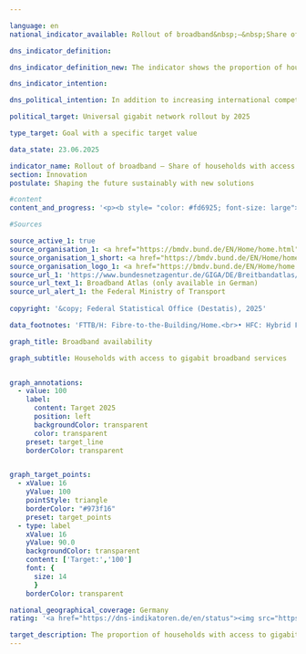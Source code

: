 ```yaml
---

language: en        
national_indicator_available: Rollout of broadband&nbsp;–&nbsp;Share of households with access to gigabit broadband services        

dns_indicator_definition:         

dns_indicator_definition_new: The indicator shows the proportion of households with access to gigabit broadband (in per cent). It shows the development of technically installed broadband availability among households in Germany for gigabit connections (≥ 1,000&nbsp;<abbr title="Megabit per second" tabindex="0">Mbit/s</abbr>) via pure fibre optic networks (<abbr title="Fibre-to-the-Building/Fibre-to-the-Home" tabindex="0">FTTB/H</abbr>), cable television (<abbr title="Cable television" tabindex="0">CATV</abbr>) and all wired technologies.        

dns_indicator_intention:         

dns_political_intention: In addition to increasing international competitiveness, the expansion of broadband availability at gigabit speeds should enable equal living conditions in Germany. In order to achieve these goals, in addition to the predominantly private-sector expansion, state funding measures should also support the expansion in uneconomical areas.        

political_target: Universal gigabit network rollout by 2025        

type_target: Goal with a specific target value        

data_state: 23.06.2025        

indicator_name: Rollout of broadband – Share of households with access to gigabit broadband services        
section: Innovation        
postulate: Shaping the future sustainably with new solutions        

#content         
content_and_progress: '<p><b style= "color: #fd6925; font-size: large">9.1.b Rollout of broadband&nbsp;–&nbsp;Share of households with access to gigabit broadband services</b><br><br>The indicator reflects the availability of broadband connections with a downstream speed of at least 1,000&nbsp;<abbr title="Megabit per second" tabindex="0">Mbit/s</abbr> (gigabit) in German private households. It covers wired technologies such as fibre to the building or home (<abbr title="Fibre-to-the-Building/Fibre-to-the-Home" tabindex="0">FTTB/H</abbr>) and hybrid fibre coaxial (HFC, formerly cable television). The data basis for the analysis is regularly updated coverage data from over 150&nbsp;telecommunications providers.<br><br>As of the end of 2024, fibre connections offering speeds of at least 1,000&nbsp;<abbr title="Megabit per second" tabindex="0">Mbit/s</abbr> are available to 39.8&nbsp;% of households in Germany. Between 2015&nbsp;and 2024, the availability of <abbr title="Fibre-to-the-Building/Fibre-to-the-Home" tabindex="0">FTTB/H</abbr> connections with at least 1,000&nbsp;<abbr title="Megabit per second" tabindex="0">Mbit/s</abbr> increased by 33.1&nbsp;percentage points, representing an almost sixfold rise (+494&nbsp;%). From the end of 2018&nbsp;to the end of 2024, the proportion of households with access to 1,000&nbsp;<abbr title="Megabit per second" tabindex="0">Mbit/s</abbr> via HFC rose from 23.7&nbsp;% to 62.4&nbsp;%, more than doubling (+163&nbsp;%). Altogether, by the end of 2024, gigabit-capable wired connections are available to 77.9&nbsp;% of all private households.<br><br>Gigabit broadband availability across all wired technologies is particularly concentrated in densely populated areas. In such areas, 90.4&nbsp;% of households have access to at least one gigabit connection. In medium-density areas, the proportion is significantly lower at 76.9&nbsp;%, and in sparsely populated areas, availability is only 51.5&nbsp;%.<br><br>When considering only gigabit fibre connections, the regional disparity is less pronounced: By the end of 2024, 42.5&nbsp;% of households in densely populated areas have access to a gigabit-capable fibre connection. In both medium- and low-density areas, the proportion is around 38&nbsp;%.<br><br>There are also differences in availability across the Länder. Among the larger territorial states, Schleswig-Holstein reports the highest proportion of households with access to gigabit connections via all technologies, at 91.6&nbsp;% in 2024, followed by Lower Saxony with 86.3&nbsp;%. The lowest availability is in Thuringia (55.7&nbsp;%), followed by Saxony-Anhalt (62.8&nbsp;%). In comparison, the three city-states — Berlin, Bremen, and Hamburg — each have a gigabit availability rate of over 95&nbsp;%, significantly exceeding the national average for densely populated areas.<br><br>Despite the progress made, the political target of nationwide fixed-line gigabit coverage by 2025&nbsp;is unlikely to be fully achieved.</p>'                

#Sources        

source_active_1: true
source_organisation_1: <a href="https://bmdv.bund.de/EN/Home/home.html" target="_blank" onclick="return confirm_alert('the Federal Ministry of Transport', 'En')">Federal Ministry of Transport</a>
source_organisation_1_short: <a href="https://bmdv.bund.de/EN/Home/home.html" target="_blank" onclick="return confirm_alert('the Federal Ministry of Transport', 'En')">Federal Ministry of Transport</a>
source_organisation_logo_1: <a href="https://bmdv.bund.de/EN/Home/home.html" target="_blank" onclick="return confirm_alert('the Federal Ministry of Transport', 'En')"><img src="https://dns-indikatoren.de/public/OrgImgEn/bmv.png" alt="Federal Ministry of Transport" title=" Click here to visit the homepage of the organizationFederal Ministry of Transport" style="height:60px; width:148px; border:transparent"/></a>
source_url_1: 'https://www.bundesnetzagentur.de/GIGA/DE/Breitbandatlas/start.html'
source_url_text_1: Broadband Atlas (only available in German)
source_url_alert_1: the Federal Ministry of Transport
        
copyright: '&copy; Federal Statistical Office (Destatis), 2025'        

data_footnotes: 'FTTB/H: Fibre-to-the-Building/Home.<br>• HFC: Hybrid Fiber Coax (formerly CATV: Cable Television).<br>• No data could be provided for the end of 2021&nbsp;due to the change in processes as a result of new legal requirements and the takeover of the survey by the Federal Network Agency.'        

graph_title: Broadband availability        

graph_subtitle: Households with access to gigabit broadband services        


graph_annotations:
  - value: 100
    label:
      content: Target 2025
      position: left
      backgroundColor: transparent
      color: transparent
    preset: target_line
    borderColor: transparent        


graph_target_points:
  - xValue: 16
    yValue: 100
    pointStyle: triangle
    borderColor: "#973f16"
    preset: target_points
  - type: label
    xValue: 16
    yValue: 90.0
    backgroundColor: transparent
    content: ['Target:','100']
    font: {
      size: 14
      }
    borderColor: transparent                

national_geographical_coverage: Germany        
rating: '<a href="https://dns-indikatoren.de/en/status"><img src="https://sdg-indikatoren.de/public/Wettersymbole/Wolke.png" title="Although the indicator has in 2024 been moving in the desired direction toward the target, if the trend had to continued, the target would have been missed in the target year by more than 20% of the difference between the target value and the value at that time." alt="Weathersymbol: cloud"/></a>'        

target_description: The proportion of households with access to gigabit broadband is to be increased to 100&nbsp;per cent by 2025.<br><br>Based on the target formulation, if the average increase of the years 2019&nbsp;to 2024&nbsp;continues (the values of the second half of the year are taken into account in each case), only around 85&nbsp;per cent of households will have a corresponding connection by 2025. Indicator 9.1.b is rated as "Cloud" for the year 2024.        
---
```


